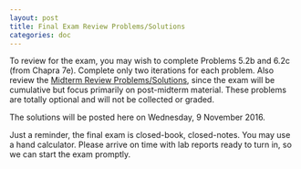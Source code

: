 ```yaml
---
layout: post
title: Final Exam Review Problems/Solutions
categories: doc
---
```


To review for the exam, you may wish to complete Problems 5.2b and 6.2c (from Chapra 7e).
Complete only two iterations for each problem.
Also review the [Midterm Review Problems/Solutions](https://pdgessler.github.io/me300-f16/doc/2016/10/12/midterm-review.html),
since the exam will be cumulative but focus primarily on post-midterm material.
These problems are totally optional and will not be collected or graded.

The solutions will be posted here on Wednesday, 9 November 2016.

Just a reminder, the final exam is closed-book, closed-notes. You may use a hand calculator.
Please arrive on time with lab reports ready to turn in, so we can start the exam promptly.
